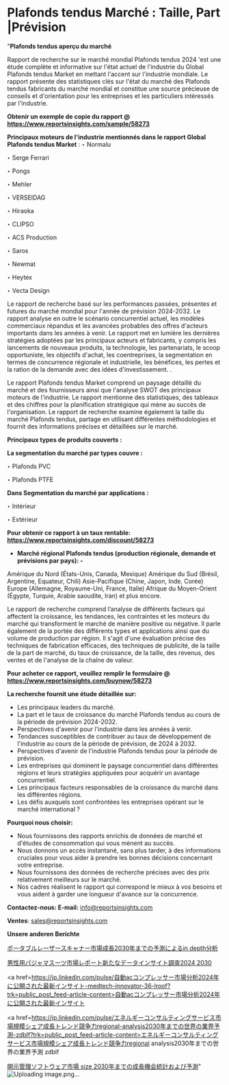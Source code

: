 # Plafonds tendus Marché : Taille, Part |Prévision

"<strong>Plafonds tendus aperçu du marché</strong>

Rapport de recherche sur le marché mondial Plafonds tendus 2024 'est une étude complète et informative sur l'état actuel de l'industrie du Global Plafonds tendus Market en mettant l'accent sur l'industrie mondiale. Le rapport présente des statistiques clés sur l'état du marché des Plafonds tendus fabricants du marché mondial et constitue une source précieuse de conseils et d'orientation pour les entreprises et les particuliers intéressés par l'industrie.

<strong>Obtenir un exemple de copie du rapport @ <a href=https://www.reportsinsights.com/sample/58273>https://www.reportsinsights.com/sample/58273</a></strong>

<strong>Principaux moteurs de l'industrie mentionnés dans le rapport Global Plafonds tendus Market</strong> :
‣ Normalu

‣ Serge Ferrari

‣ Pongs

‣ Mehler

‣ VERSEIDAG

‣ Hiraoka

‣ CLIPSO

‣ ACS Production

‣ Saros

‣ Newmat

‣ Heytex

‣ Vecta Design

Le rapport de recherche basé sur les performances passées, présentes et futures du marché mondial pour l'année de prévision 2024-2032. Le rapport analyse en outre le scénario concurrentiel actuel, les modèles commerciaux répandus et les avancées probables des offres d'acteurs importants dans les années à venir. Le rapport met en lumière les dernières stratégies adoptées par les principaux acteurs et fabricants, y compris les lancements de nouveaux produits, la technologie, les partenariats, le scoop opportuniste, les objectifs d'achat, les coentreprises, la segmentation en termes de concurrence régionale et industrielle, les bénéfices, les pertes et la ration de la demande avec des idées d'investissement. .

Le rapport Plafonds tendus Market comprend un paysage détaillé du marché et des fournisseurs ainsi que l'analyse SWOT des principaux moteurs de l'industrie. Le rapport mentionne des statistiques, des tableaux et des chiffres pour la planification stratégique qui mène au succès de l'organisation. Le rapport de recherche examine également la taille du marché Plafonds tendus, partage en utilisant différentes méthodologies et fournit des informations précises et détaillées sur le marché.

<strong>Principaux types de produits couverts :</strong>

<strong>La segmentation du marché par types couvre :</strong>

‣ Plafonds PVC

‣ Plafonds PTFE

<strong>Dans Segmentation du marché par applications :</strong>

‣ Intérieur

‣ Extérieur

<strong>Pour obtenir ce rapport à un taux rentable: <a href=https://www.reportsinsights.com/discount/58273>https://www.reportsinsights.com/discount/58273</a></strong>
<ul>
  <li><strong>Marché régional Plafonds tendus (production régionale, demande et prévisions par pays): -</strong></li>
</ul>
Amérique du Nord (États-Unis, Canada, Mexique)
Amérique du Sud (Brésil, Argentine, Equateur, Chili)
Asie-Pacifique (Chine, Japon, Inde, Corée)
Europe (Allemagne, Royaume-Uni, France, Italie)
Afrique du Moyen-Orient (Égypte, Turquie, Arabie saoudite, Iran) et plus encore.

Le rapport de recherche comprend l’analyse de différents facteurs qui affectent la croissance, les tendances, les contraintes et les moteurs du marché qui transforment le marché de manière positive ou négative. Il parle également de la portée des différents types et applications ainsi que du volume de production par région. Il s'agit d'une évaluation précise des techniques de fabrication efficaces, des techniques de publicité, de la taille de la part de marché, du taux de croissance, de la taille, des revenus, des ventes et de l'analyse de la chaîne de valeur.

<strong>Pour acheter ce rapport, veuillez remplir le formulaire @   <a href=https://www.reportsinsights.com/buynow/58273>https://www.reportsinsights.com/buynow/58273</a></strong>

<strong>La recherche fournit une étude détaillée sur:</strong>
<ul>
  <li>Les principaux leaders du marché.</li>
  <li>La part et le taux de croissance du marché Plafonds tendus au cours de la période de prévision 2024-2032.</li>
  <li>Perspectives d'avenir pour l'industrie dans les années à venir.</li>
  <li>Tendances susceptibles de contribuer au taux de développement de l'industrie au cours de la période de prévision, de 2024 à 2032.</li>
  <li>Perspectives d'avenir de l'industrie Plafonds tendus pour la période de prévision.</li>
  <li>Les entreprises qui dominent le paysage concurrentiel dans différentes régions et leurs stratégies appliquées pour acquérir un avantage concurrentiel.</li>
  <li>Les principaux facteurs responsables de la croissance du marché dans les différentes régions.</li>
  <li>Les défis auxquels sont confrontées les entreprises opérant sur le marché international ?</li>
</ul>
<strong>Pourquoi nous choisir:</strong>
<ul>
  <li>Nous fournissons des rapports enrichis de données de marché et d'études de consommation qui vous mènent au succès.</li>
  <li>Nous donnons un accès instantané, sans plus tarder, à des informations cruciales pour vous aider à prendre les bonnes décisions concernant votre entreprise.</li>
  <li>Nous fournissons des données de recherche précises avec des prix relativement meilleurs sur le marché.</li>
  <li>Nos cadres réalisent le rapport qui correspond le mieux à vos besoins et vous aident à garder une longueur d'avance sur la concurrence.</li>
</ul>
<strong>Contactez-nous:
</strong><strong>E-mail:</strong> <a href=mailto:info@reportsinsights.com>info@reportsinsights.com</a>

<strong>Ventes</strong>: <a href=mailto:sales@reportsinsights.com>sales@reportsinsights.com</a>

<strong>Unsere anderen Berichte</strong>

<a href=https://www.linkedin.com/pulse/ポータブルレーザースキャナー市場成長2030年までの予測によるin-depth分析-reports-insights-expert-wfw0e/>ポータブルレーザースキャナー市場成長2030年までの予測によるin depth分析</a>

<a href=https://www.linkedin.com/pulse/男性用パジャマスーツ市場レポート新たなデータインサイト調査2024-2030-tribunal-analytics-360-6vbnf/>男性用パジャマスーツ市場レポート新たなデータインサイト調査2024 2030</a>

<a href=https://jp.linkedin.com/pulse/自動acコンプレッサー市場分析2024年に公開された最新インサイト-medtech-innovator-36-lroof?trk=public_post_feed-article-content>自動acコンプレッサー市場分析2024年に公開された最新インサイト</a>

<a href=https://jp.linkedin.com/pulse/エネルギーコンサルティングサービス市場規模シェア成長トレンド競争力regional-analysis2030年までの世界の業界予測-zdblf?trk=public_post_feed-article-content>エネルギーコンサルティングサービス市場規模シェア成長トレンド競争力regional analysis2030年までの世界の業界予測 zdblf</a>

<a href=https://www.linkedin.com/pulse/開示管理ソフトウェア市場-size-2030年までの成長機会統計および予測-tribunal-analytics-360-qdwsf/>開示管理ソフトウェア市場 size 2030年までの成長機会統計および予測</a>"
![Uploading image.png…]()

